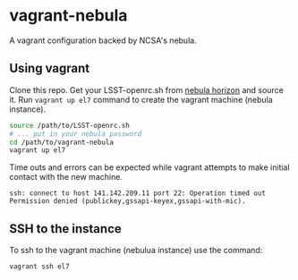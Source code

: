 vagrant-nebula
==============

A vagrant configuration backed by NCSA's nebula.

Using vagrant
-------------

Clone this repo. Get your LSST-openrc.sh from [nebula horizon](https://nebula.ncsa.illinois.edu/dashboard/auth/login/?next=/dashboard/) and source it. Run `vagrant up el7` command to create the vagrant machine (nebula instance).

```bash
source /path/to/LSST-openrc.sh
# ... put in your nebula password
cd /path/to/vagrant-nebula
vagrant up el7
```

Time outs and errors can be expected while vagrant attempts to make initial contact with the new machine.

```
ssh: connect to host 141.142.209.11 port 22: Operation timed out
Permission denied (publickey,gssapi-keyex,gssapi-with-mic).
```

SSH to the instance
-------------------

To ssh to the vagrant machine (nebulua instance) use the command:

```bash
vagrant ssh el7
```
